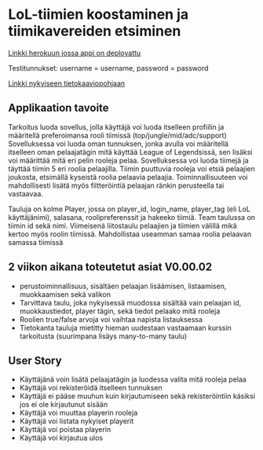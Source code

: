 <h1> LoL-tiimien koostaminen ja tiimikavereiden etsiminen </h1>
  
  [Linkki herokuun jossa appi on deployattu](https://tsohateambuilder.herokuapp.com)  
  
  Testitunnukset: username = username, password = password
    
  [Linkki nykyiseen tietokaaviopohjaan](https://github.com/EgoTastic/tsoha-lolteam/blob/master/documentation/Tietokantakaavio%20v2.pdf)
  
  <h2>Applikaation tavoite</h2>
  
<p> Tarkoitus luoda sovellus, jolla käyttäjä voi luoda itselleen profiilin ja määritellä preferoimansa rooli tiimissä (top/jungle/mid/adc/support)  
Sovelluksessa voi luoda oman tunnuksen, jonka avulla voi määritellä itselleen oman pelaajatägin mitä käyttää League of Legendsissä, sen lisäksi voi määrittää mitä eri pelin rooleja pelaa. Sovelluksessa voi luoda tiimejä ja täyttää tiimin 5 eri roolia pelaajilla. Tiimin puuttuvia rooleja voi etsiä pelaajien joukosta, etsimällä kyseistä roolia pelaavia pelaajia. Toiminnallisuuteen voi mahdollisesti lisätä myös filtteröintiä pelaajan ränkin perusteella tai vastaavaa.  
  
  
  Tauluja on kolme Player, jossa on player_id, login_name, player_tag (eli LoL käyttäjänimi), salasana, roolipreferenssit ja hakeeko tiimiä. Team taulussa on tiimin id sekä nimi. Viimeisenä liitostaulu pelaajien ja tiimien välillä mikä kertoo myös roolin tiimissä. Mahdollistaa useamman samaa roolia pelaavan samassa tiimissä</p>

<h2>2 viikon aikana toteutetut asiat V0.00.02</h2>
<ul>
<li>perustoiminnallisuus, sisältäen pelaajan lisäämisen, listaamisen, muokkaamisen sekä valikon</li>
<li>Tarvittava taulu, joka nykyisessä muodossa sisältää vain pelaajan id, muokkaustiedot, player tägin, sekä tiedot pelaako mitä rooleja</li>
<li>Roolien true/false arvoja voi vaihtaa napista listauksessa</li>
<li>Tietokanta tauluja mietitty hieman uudestaan vastaamaan kurssin tarkoitusta (suurimpana lisäys many-to-many taulu)</li>
</ul>

<h2>User Story</h2>
<ul>
<li>Käyttäjänä voin lisätä pelaajatägin ja luodessa valita mitä rooleja pelaa</li>
<li>Käyttäjä voi rekisteröidä itselleen tunnuksen</li>
<li>Käyttäjä ei pääse muuhun kuin kirjautumiseen sekä rekisteröintiin käsiksi jos ei ole kirjautunut sisään</li>
<li>Käyttäjä voi muuttaa playerin rooleja</li>
<li>Käyttäjä voi listata nykyiset playerit</li>
<li>Käyttäjä voi poistaa playerin</li>
<li>Käyttäjä voi kirjautua ulos</li>
<ul>
